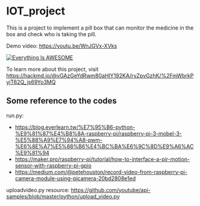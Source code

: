# IOT_project
This is a project to implement a pill box that can monitor the medicine in the box and check who is taking the pill.

Demo video: https://youtu.be/WnJGVx-XVks

[![Everything Is AWESOME](https://i.imgur.com/aA1H2FP.png)](https://www.youtube.com/watch?v=WnJGVx-XVks-Y "Everything Is AWESOME")



To learn more about this project, visit
https://hackmd.io/@vGAzGeYdRwm80aHIY192KA/ryZpvGzhK/%2FmWbrkPyjT62Q_js69Yo3MQ

## Some reference to the codes 

run.py: 
* https://blog.everlearn.tw/%E7%95%B6-python-%E9%81%87%E4%B8%8A-raspberry-pi/raspberry-pi-3-mobel-3-%E5%88%A9%E7%94%A8-pwm-%E6%8E%A7%E5%88%B6%E4%BC%BA%E6%9C%8D%E9%A6%AC%E9%81%94
* https://maker.pro/raspberry-pi/tutorial/how-to-interface-a-pir-motion-sensor-with-raspberry-pi-gpio
* https://medium.com/@petehouston/record-video-from-raspberry-pi-camera-module-using-picamera-20bd2808e1ed

uploadvideo.py resource: https://github.com/youtube/api-samples/blob/master/python/upload_video.py
